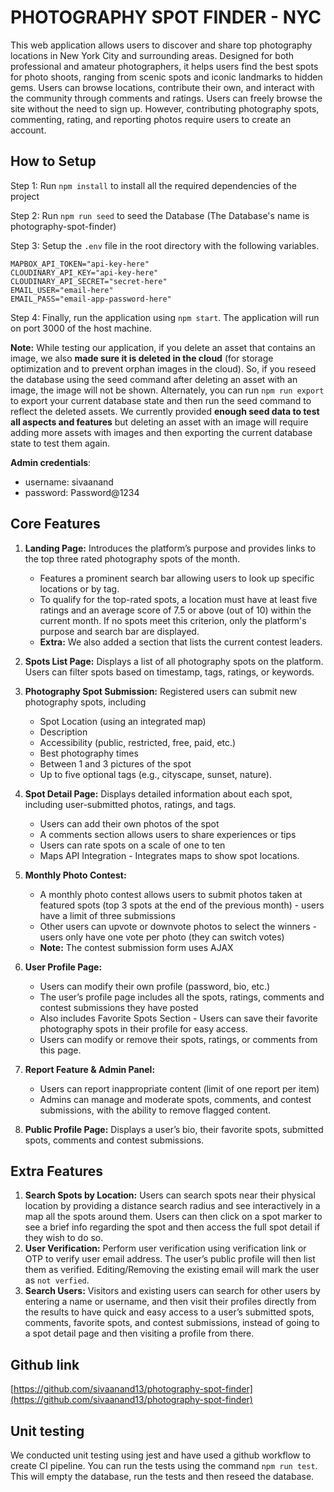 # PHOTOGRAPHY SPOT FINDER - NYC

This web application allows users to discover and share top photography locations in New York City and surrounding areas. Designed for both professional and amateur photographers, it helps users find the best spots for photo shoots, ranging from scenic spots and iconic landmarks to hidden gems. Users can browse locations, contribute their own, and interact with the community through comments and ratings.
Users can freely browse the site without the need to sign up. However, contributing photography spots, commenting, rating, and reporting photos require users to create an account.

## How to Setup

Step 1: Run `npm install` to install all the required dependencies of the project

Step 2: Run `npm run seed` to seed the Database (The Database's name is photography-spot-finder)

Step 3: Setup the `.env` file in the root directory with the following variables.

```
MAPBOX_API_TOKEN="api-key-here"
CLOUDINARY_API_KEY="api-key-here"
CLOUDINARY_API_SECRET="secret-here"
EMAIL_USER="email-here"
EMAIL_PASS="email-app-password-here"
```

Step 4: Finally, run the application using `npm start`. The application will run on port 3000 of the host machine.

**Note:** While testing our application, if you delete an asset that contains an image, we also **made sure it is deleted in the cloud** (for storage optimization and to prevent orphan images in the cloud). So, if you reseed the database using the seed command after deleting an asset with an image, the image will not be shown. Alternately, you can run `npm run export` to export your current database state and then run the seed command to reflect the deleted assets. We currently provided **enough seed data to test all aspects and features** but deleting an asset with an image will require adding more assets with images and then exporting the current database state to test them again.

**Admin credentials**:

- username: sivaanand
- password: Password@1234

## Core Features

1. **Landing Page:** Introduces the platform’s purpose and provides links to the top three rated photography spots of the month.

   - Features a prominent search bar allowing users to look up specific locations or by tag.
   - To qualify for the top-rated spots, a location must have at least five ratings and an average score of 7.5 or above (out of 10\) within the current month. If no spots meet this criterion, only the platform's purpose and search bar are displayed.
   - **Extra:** We also added a section that lists the current contest leaders.

2. **Spots List Page:** Displays a list of all photography spots on the platform. Users can filter spots based on timestamp, tags, ratings, or keywords.

3. **Photography Spot Submission:** Registered users can submit new photography spots, including

   - Spot Location (using an integrated map)
   - Description
   - Accessibility (public, restricted, free, paid, etc.)
   - Best photography times
   - Between 1 and 3 pictures of the spot
   - Up to five optional tags (e.g., cityscape, sunset, nature).

4. **Spot Detail Page:** Displays detailed information about each spot, including user-submitted photos, ratings, and tags.

   - Users can add their own photos of the spot
   - A comments section allows users to share experiences or tips
   - Users can rate spots on a scale of one to ten
   - Maps API Integration \- Integrates maps to show spot locations.

5. **Monthly Photo Contest:**

   - A monthly photo contest allows users to submit photos taken at featured spots (top 3 spots at the end of the previous month) \- users have a limit of three submissions
   - Other users can upvote or downvote photos to select the winners \- users only have one vote per photo (they can switch votes)
   - **Note:** The contest submission form uses AJAX

6. **User Profile Page:**

   - Users can modify their own profile (password, bio, etc.)
   - The user’s profile page includes all the spots, ratings, comments and contest submissions they have posted
   - Also includes Favorite Spots Section \- Users can save their favorite photography spots in their profile for easy access.
   - Users can modify or remove their spots, ratings, or comments from this page.

7. **Report Feature & Admin Panel:**
   - Users can report inappropriate content (limit of one report per item)
   - Admins can manage and moderate spots, comments, and contest submissions, with the ability to remove flagged content.
8. **Public Profile Page:** Displays a user’s bio, their favorite spots, submitted spots, comments and contest submissions.

## Extra Features

1. **Search Spots by Location:** Users can search spots near their physical location by providing a distance search radius and see interactively in a map all the spots around them. Users can then click on a spot marker to see a brief info regarding the spot and then access the full spot detail if they wish to do so.
2. **User Verification:** Perform user verification using verification link or OTP to verify user email address. The user’s public profile will then list them as verified. Editing/Removing the existing email will mark the user as `not verfied`.
3. **Search Users:** Visitors and existing users can search for other users by entering a name or username, and then visit their profiles directly from the results to have quick and easy access to a user’s submitted spots, comments, favorite spots, and contest submissions, instead of going to a spot detail page and then visiting a profile from there.

## Github link

[https://github.com/sivaanand13/photography-spot-finder](https://github.com/sivaanand13/photography-spot-finder)

## Unit testing

We conducted unit testing using jest and have used a github workflow to create CI pipeline. You can run the tests using the command `npm run test`. This will empty the database, run the tests and then reseed the database.
